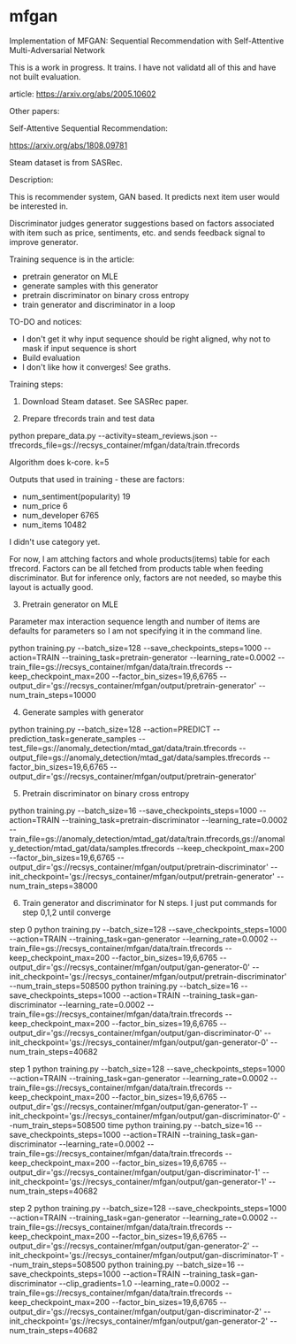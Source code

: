 # mfgan
Implementation of MFGAN: Sequential Recommendation with Self-Attentive Multi-Adversarial Network

This is a work in progress. It trains. I have not validatd all of this and have not built evaluation. 

article: https://arxiv.org/abs/2005.10602

Other papers:

Self-Attentive Sequential Recommendation:

https://arxiv.org/abs/1808.09781

Steam dataset is from SASRec.

Description:

This is recommender system, GAN based. It predicts next item user would be interested in.

Discriminator judges generator suggestions based on factors associated with item such as price, sentiments, etc. and sends feedback signal to improve generator.

Training sequence is in the article:

- pretrain generator on MLE
- generate samples with this generator
- pretrain discriminator on binary cross entropy
- train generator and discriminator in a loop

TO-DO and notices:

- I don't get it why input sequence should be right aligned, why not to mask if input sequence is short
- Build evaluation
- I don't like how it converges! See graths.

Training steps:

1. Download Steam dataset. See SASRec paper. 

2. Prepare tfrecords train and test data

python prepare_data.py --activity=steam_reviews.json --tfrecords_file=gs://recsys_container/mfgan/data/train.tfrecords

Algorithm does k-core. k=5

Outputs that used in training - these are factors:

- num_sentiment(popularity) 19
- num_price 6
- num_developer 6765
- num_items 10482

I didn't use category yet.

For now, I am attching factors and whole products(items) table for each tfrecord. Factors can be all fetched from products table when feeding discriminator. But for inference only, factors are not needed, so maybe this layout is actually good.

3. Pretrain generator on MLE

Parameter max interaction sequence length and number of items are defaults for parameters so I am not specifying it in the command line.

python training.py --batch_size=128 --save_checkpoints_steps=1000 --action=TRAIN --training_task=pretrain-generator --learning_rate=0.0002 --train_file=gs://recsys_container/mfgan/data/train.tfrecords --keep_checkpoint_max=200 --factor_bin_sizes=19,6,6765 --output_dir='gs://recsys_container/mfgan/output/pretrain-generator' --num_train_steps=10000

4. Generate samples with generator

python training.py --batch_size=128 --action=PREDICT --prediction_task=generate_samples --test_file=gs://anomaly_detection/mtad_gat/data/train.tfrecords --output_file=gs://anomaly_detection/mtad_gat/data/samples.tfrecords --factor_bin_sizes=19,6,6765 --output_dir='gs://recsys_container/mfgan/output/pretrain-generator'

5. Pretrain discriminator on binary cross entropy

python training.py --batch_size=16 --save_checkpoints_steps=1000 --action=TRAIN --training_task=pretrain-discriminator --learning_rate=0.0002 --train_file=gs://anomaly_detection/mtad_gat/data/train.tfrecords,gs://anomaly_detection/mtad_gat/data/samples.tfrecords --keep_checkpoint_max=200 --factor_bin_sizes=19,6,6765 --output_dir='gs://recsys_container/mfgan/output/pretrain-discriminator' --init_checkpoint='gs://recsys_container/mfgan/output/pretrain-generator' --num_train_steps=38000

6. Train generator and discriminator for N steps. I just put commands for step 0,1,2 until converge

step 0
python training.py --batch_size=128 --save_checkpoints_steps=1000 --action=TRAIN --training_task=gan-generator --learning_rate=0.0002 --train_file=gs://recsys_container/mfgan/data/train.tfrecords --keep_checkpoint_max=200 --factor_bin_sizes=19,6,6765 --output_dir='gs://recsys_container/mfgan/output/gan-generator-0' --init_checkpoint='gs://recsys_container/mfgan/output/pretrain-discriminator' --num_train_steps=508500
python training.py --batch_size=16 --save_checkpoints_steps=1000 --action=TRAIN --training_task=gan-discriminator --learning_rate=0.0002 --train_file=gs://recsys_container/mfgan/data/train.tfrecords --keep_checkpoint_max=200 --factor_bin_sizes=19,6,6765 --output_dir='gs://recsys_container/mfgan/output/gan-discriminator-0' --init_checkpoint='gs://recsys_container/mfgan/output/gan-generator-0' --num_train_steps=40682

step 1
python training.py --batch_size=128 --save_checkpoints_steps=1000 --action=TRAIN --training_task=gan-generator --learning_rate=0.0002 --train_file=gs://recsys_container/mfgan/data/train.tfrecords --keep_checkpoint_max=200 --factor_bin_sizes=19,6,6765 --output_dir='gs://recsys_container/mfgan/output/gan-generator-1' --init_checkpoint='gs://recsys_container/mfgan/output/gan-discriminator-0' --num_train_steps=508500
time python training.py --batch_size=16 --save_checkpoints_steps=1000 --action=TRAIN --training_task=gan-discriminator --learning_rate=0.0002 --train_file=gs://recsys_container/mfgan/data/train.tfrecords --keep_checkpoint_max=200 --factor_bin_sizes=19,6,6765 --output_dir='gs://recsys_container/mfgan/output/gan-discriminator-1' --init_checkpoint='gs://recsys_container/mfgan/output/gan-generator-1' --num_train_steps=40682 

step 2
python training.py --batch_size=128 --save_checkpoints_steps=1000 --action=TRAIN --training_task=gan-generator --learning_rate=0.0002 --train_file=gs://recsys_container/mfgan/data/train.tfrecords --keep_checkpoint_max=200 --factor_bin_sizes=19,6,6765 --output_dir='gs://recsys_container/mfgan/output/gan-generator-2' --init_checkpoint='gs://recsys_container/mfgan/output/gan-discriminator-1' --num_train_steps=508500
python training.py --batch_size=16 --save_checkpoints_steps=1000 --action=TRAIN --training_task=gan-discriminator --clip_gradients=1.0 --learning_rate=0.0002 --train_file=gs://recsys_container/mfgan/data/train.tfrecords --keep_checkpoint_max=200 --factor_bin_sizes=19,6,6765 --output_dir='gs://recsys_container/mfgan/output/gan-discriminator-2' --init_checkpoint='gs://recsys_container/mfgan/output/gan-generator-2' --num_train_steps=40682
